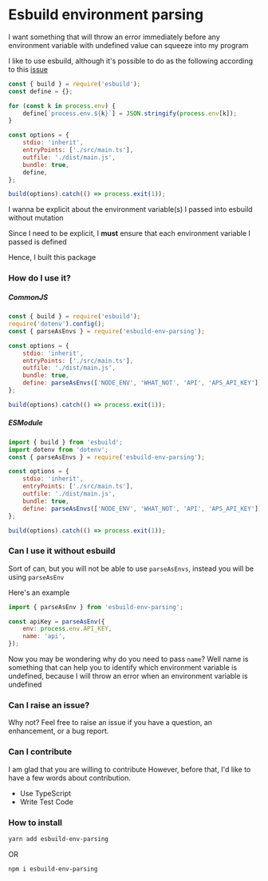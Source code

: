 # **Esbuild environment parsing**

I want something that will throw an error immediately before any environment variable with undefined value can squeeze into my program

I like to use esbuild, although it's possible to do as the following according to this [issue](https://github.com/evanw/esbuild/issues/69)

```js
const { build } = require('esbuild');
const define = {};

for (const k in process.env) {
    define[`process.env.${k}`] = JSON.stringify(process.env[k]);
}

const options = {
    stdio: 'inherit',
    entryPoints: ['./src/main.ts'],
    outfile: './dist/main.js',
    bundle: true,
    define,
};

build(options).catch(() => process.exit(1));
```

I wanna be explicit about the environment variable(s) I passed into esbuild without mutation

Since I need to be explicit, I **must** ensure that each environment variable I passed is defined

Hence, I built this package

### How do I use it?

##### CommonJS

```js
const { build } = require('esbuild');
require('dotenv').config();
const { parseAsEnvs } = require('esbuild-env-parsing');

const options = {
    stdio: 'inherit',
    entryPoints: ['./src/main.ts'],
    outfile: './dist/main.js',
    bundle: true,
    define: parseAsEnvs(['NODE_ENV', 'WHAT_NOT', 'API', 'APS_API_KEY']),
};

build(options).catch(() => process.exit(1));
```

##### ESModule

```js
import { build } from 'esbuild';
import dotenv from 'dotenv';
const { parseAsEnvs } = require('esbuild-env-parsing');

const options = {
    stdio: 'inherit',
    entryPoints: ['./src/main.ts'],
    outfile: './dist/main.js',
    bundle: true,
    define: parseAsEnvs(['NODE_ENV', 'WHAT_NOT', 'API', 'APS_API_KEY']),
};

build(options).catch(() => process.exit(1));
```

### Can I use it without esbuild

Sort of can, but you will not be able to use `parseAsEnvs`, instead you will be using `parseAsEnv`

Here's an example

```js
import { parseAsEnv } from 'esbuild-env-parsing';

const apiKey = parseAsEnv({
    env: process.env.API_KEY,
    name: 'api',
});
```

Now you may be wondering why do you need to pass `name`? Well name is something that can help you to identify which environment variable is undefined, because I will throw an error when an environment variable is undefined

### Can I raise an issue?

Why not? Feel free to raise an issue if you have a question, an enhancement, or a bug report.

### Can I contribute

I am glad that you are willing to contribute
However, before that, I'd like to have a few words about contribution.

-   Use TypeScript
-   Write Test Code

### How to install

```sh
yarn add esbuild-env-parsing
```

OR

```sh
npm i esbuild-env-parsing
```
